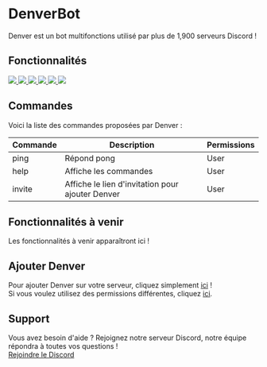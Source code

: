 # DenverBot

Denver est un bot multifonctions utilisé par plus de 1,900 serveurs Discord !

## Fonctionnalités

<a href="https://nodejs.org/">
    <image src="https://img.shields.io/badge/node--js-v10.16.0-brightgreen.svg?logo=node.js&longCache=true&style=flat-square">
</a>
<a href="http://npmjs.com/">
    <image src="https://img.shields.io/badge/npm-6.9.0-orange.svg?logo=npm&longCache=true&style=flat-square">
</a>
<a href="https://www.npmjs.com/package/discord.js">
    <image src="https://img.shields.io/badge/discord.js-v12-blue.svg?logo=npm&longCache=true&style=flat-square">
</a>
<a href="https://discordapp.com/invite/RHdkSwH">
    <image src="https://img.shields.io/discord/390230533218500609.svg?logo=discord&longCache=true&style=flat-square&colorB=7289DA">
</a>
<a href="https://codacy.com">
    <img src="https://api.codacy.com/project/badge/Grade/26a978c0666641639b85cc71b30b2ef3"/>
</a>
<a href="https://discordbots.org/bot/390231727554953216" >
  <img src="https://discordbots.org/api/widget/status/390231727554953216.svg"/>
</a>

## Commandes

Voici la liste des commandes proposées par Denver :

| Commande | Description                                      | Permissions |
|----------|--------------------------------------------------|-------------|
| ping     | Répond pong                                      | User        |
| help     | Affiche les commandes                            | User        |
| invite   | Affiche le lien d'invitation pour ajouter Denver | User        |

## Fonctionnalités à venir

Les fonctionnalités à venir apparaîtront ici !

## Ajouter Denver

Pour ajouter Denver sur votre serveur, cliquez simplement [ici](https://discordapp.com/oauth2/authorize?client_id=390231727554953216&permissions=2146958847&scope=bot) !  
Si vous voulez utilisez des permissions différentes, cliquez [ici](https://finitereality.github.io/permissions-calculator/?v=0).

## Support

Vous avez besoin d'aide ? Rejoignez notre serveur Discord, notre équipe répondra à toutes vos questions !  
[Rejoindre le Discord](https://discordapp.com/invite/RHdkSwH)